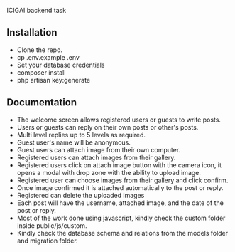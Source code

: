 ICIGAI backend task

## Installation

- Clone the repo.
- cp .env.example .env
- Set your database credentials
- composer install
- php artisan key:generate

## Documentation

- The welcome screen allows registered users or guests to write posts.
- Users or guests can reply on their own posts or other's posts.
- Multi level replies up to 5 levels as required.
- Guest user's name will be anonymous.
- Guest users can attach image from their own computer.
- Registered users can attach images from their gallery.
- Registered users click on attach image button with the camera icon, it opens a modal with drop zone with the ability to upload image.
- Registered user can choose images from their gallery and click confirm.
- Once image confirmed it is attached automatically to the post or reply.
- Registered can delete the uploaded images
- Each post will have the username, attached image, and the date of the post or reply.
- Most of the work done using javascript, kindly check the custom folder inside public/js/custom.
- Kindly check the database schema and relations from the models folder and migration folder.
